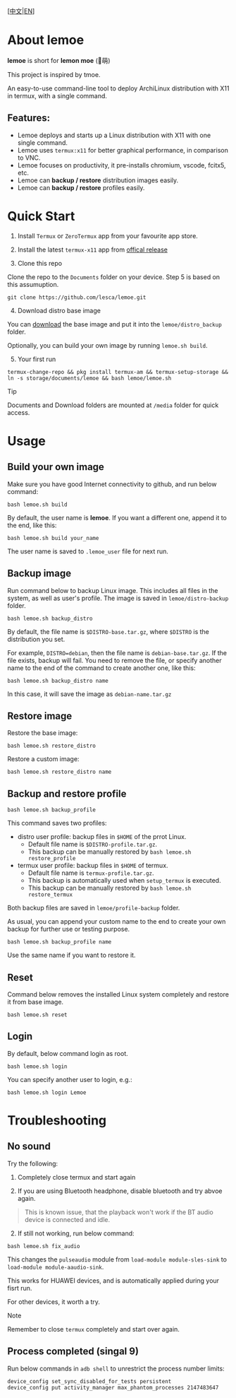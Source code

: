 [[中文](README_CN.md)|[EN](README.md)]

# About **lemoe**

**lemoe** is short for **lemon moe** (🍋萌)

This project is inspired by tmoe.

An easy-to-use command-line tool to deploy ArchiLinux distribution with X11 in termux, with a single command. 

## Features:

* Lemoe deploys and starts up a Linux distribution with X11 with one single command.
* Lemoe uses `termux:x11` for better graphical performance, in comparison to VNC.
* Lemoe focuses on productivity, it pre-installs chromium, vscode, fcitx5, etc.
* Lemoe can **backup / restore** distribution images easily.
* Lemoe can **backup / restore** profiles easily.



# Quick Start

1. Install `Termux` or `ZeroTermux` app from your favourite app store.

2. Install the latest `termux-x11` app from [offical release](https://github.com/termux/termux-x11/releases)

3. Clone this repo

Clone the repo to the `Documents` folder on your device. Step 5 is based on this assumuption. 

```
git clone https://github.com/lesca/lemoe.git
```

4. Download distro base image

You can [download](https://github.com/lesca/lemoe/wiki/Download) the base image and put it into the `lemoe/distro_backup` folder.

Optionally, you can build your own image by running `lemoe.sh build`.

5. Your first run

```
termux-change-repo && pkg install termux-am && termux-setup-storage && ln -s storage/documents/lemoe && bash lemoe/lemoe.sh
```

> [!TIP]
> Documents and Download folders are mounted at `/media` folder for quick access.

# Usage

## Build your own image

Make sure you have good Internet connectivity to github, and run below command:

```
bash lemoe.sh build
``` 

By default, the user name is **lemoe**. If you want a different one, append it to the end, like this:

```
bash lemoe.sh build your_name
```

The user name is saved to `.lemoe_user` file for next run.

## Backup image

Run command below to backup Linux image. This includes all files in the system, as well as user's profile. The image is saved in `lemoe/distro-backup` folder.

```
bash lemoe.sh backup_distro
```

By default, the file name is `$DISTRO-base.tar.gz`, where `$DISTRO` is the distribution you set. 

For example, `DISTRO=debian`, then the file name is `debian-base.tar.gz`. If the file exists, backup will fail. You need to remove the file, or specify another name to the end of the command to create another one, like this:

```
bash lemoe.sh backup_distro name
```

In this case, it will save the image as `debian-name.tar.gz`

## Restore image

Restore the base image:

```
bash lemoe.sh restore_distro
```

Restore a custom image:

```
bash lemoe.sh restore_distro name
```

## Backup and restore profile

```
bash lemoe.sh backup_profile
```

This command saves two profiles:

* distro user profile: backup files in `$HOME` of the prrot Linux. 
  * Default file name is `$DISTRO-profile.tar.gz`.
  * This backup can be manually restored by `bash lemoe.sh restore_profile`
* termux user profile: backup files in `$HOME` of termux.
  * Default file name is `termux-profile.tar.gz`.
  * This backup is automatically used when `setup_termux` is executed. 
  * This backup can be manually restored by `bash lemoe.sh restore_termux`

Both backup files are saved in `lemoe/profile-backup` folder.

As usual, you can append your custom name to the end to create your own backup for further use or testing purpose. 

```
bash lemoe.sh backup_profile name
```

Use the same name if you want to restore it.

## Reset

Command below removes the installed Linux system completely and restore it from base image.

```
bash lemoe.sh reset
```

## Login 

By default, below command login as root.

```
bash lemoe.sh login
```

You can specify another user to login, e.g.:

```
bash lemoe.sh login Lemoe
```


# Troubleshooting

## No sound

Try the following:

1. Completely close termux and start again

2. If you are using Bluetooth headphone, disable bluetooth and try abvoe again.

> This is known issue, that the playback won't work if the BT audio device is connected and idle.

2. If still not working, run below command:

```
bash lemoe.sh fix_audio
```

This changes the `pulseaudio` module from `load-module module-sles-sink` to `load-module module-aaudio-sink`.

This works for HUAWEI devices, and is automatically applied during your fisrt run. 

For other devices, it worth a try. 

> [!NOTE]
> Remember to close `termux` completely and start over again. 

## Process completed (singal 9)

Run below commands in `adb shell` to unrestrict the process number limits:

```
device_config set_sync_disabled_for_tests persistent
device_config put activity_manager max_phantom_processes 2147483647
```
